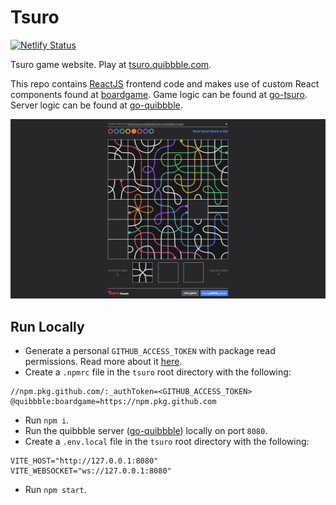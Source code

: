 # Tsuro

[![Netlify Status](https://api.netlify.com/api/v1/badges/e3eb6923-fc68-46cb-86f3-d8eb3c131025/deploy-status)](https://app.netlify.com/sites/tsuro-quibbble/deploys)

Tsuro game website. Play at [tsuro.quibbble.com](https://tsuro.quibbble.com).

This repo contains [ReactJS](https://react.dev) frontend code and makes use of custom React components found at [boardgame](https://github.com/quibbble/boardgame). Game logic can be found at [go-tsuro](https://github.com/quibbble/go-tsuro). Server logic can be found at [go-quibbble](https://github.com/quibbble/go-quibbble). 

[![Quibbble Tsuro](screenshot.png)](https://tsuro.quibbble.com)

## Run Locally

- Generate a personal `GITHUB_ACCESS_TOKEN` with package read permissions. Read more about it [here](https://docs.github.com/en/packages/working-with-a-github-packages-registry/working-with-the-npm-registry).
- Create a `.npmrc` file in the `tsuro` root directory with the following:
```
//npm.pkg.github.com/:_authToken=<GITHUB_ACCESS_TOKEN>
@quibbble:boardgame=https://npm.pkg.github.com
```
- Run `npm i`.
- Run the quibbble server ([go-quibbble](https://github.com/quibbble/go-quibbble)) locally on port `8080`.
- Create a `.env.local` file in the `tsuro` root directory with the following:
```
VITE_HOST="http://127.0.0.1:8080"
VITE_WEBSOCKET="ws://127.0.0.1:8080"
```
- Run `npm start`.
